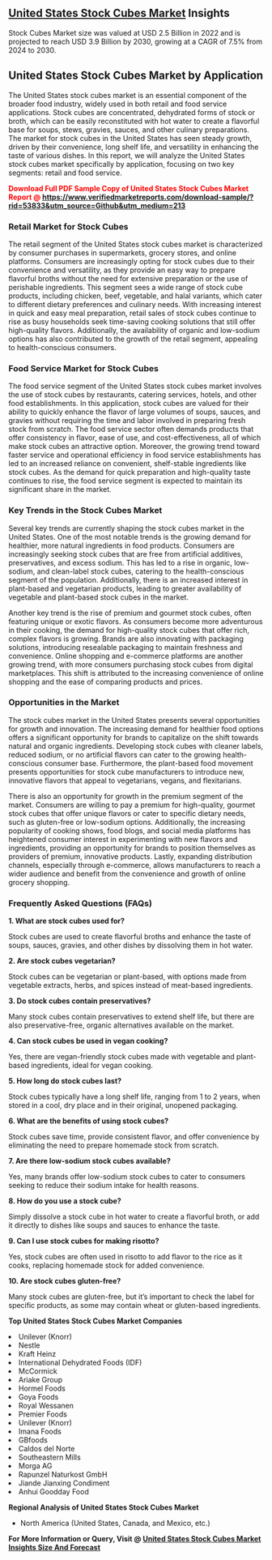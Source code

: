 <h2><a href="https://www.verifiedmarketreports.com/download-sample/?rid=53833&amp;utm_source=Github&amp;utm_medium=213" target="_blank">United States Stock Cubes Market</a> Insights</h2><p>Stock Cubes Market size was valued at USD 2.5 Billion in 2022 and is projected to reach USD 3.9 Billion by 2030, growing at a CAGR of 7.5% from 2024 to 2030.</p><p><h2>United States Stock Cubes Market by Application</h2><p>The United States stock cubes market is an essential component of the broader food industry, widely used in both retail and food service applications. Stock cubes are concentrated, dehydrated forms of stock or broth, which can be easily reconstituted with hot water to create a flavorful base for soups, stews, gravies, sauces, and other culinary preparations. The market for stock cubes in the United States has seen steady growth, driven by their convenience, long shelf life, and versatility in enhancing the taste of various dishes. In this report, we will analyze the United States stock cubes market specifically by application, focusing on two key segments: retail and food service.<p><strong><p><span class=""><span style="color: #ff0000;"><strong>Download Full PDF Sample Copy of United States Stock Cubes Market Report</strong> @ </span><a href="https://www.verifiedmarketreports.com/download-sample/?rid=53833&amp;utm_source=Github&amp;utm_medium=213" target="_blank">https://www.verifiedmarketreports.com/download-sample/?rid=53833&amp;utm_source=Github&amp;utm_medium=213</a></span></p></strong></p><h3>Retail Market for Stock Cubes</h3><p>The retail segment of the United States stock cubes market is characterized by consumer purchases in supermarkets, grocery stores, and online platforms. Consumers are increasingly opting for stock cubes due to their convenience and versatility, as they provide an easy way to prepare flavorful broths without the need for extensive preparation or the use of perishable ingredients. This segment sees a wide range of stock cube products, including chicken, beef, vegetable, and halal variants, which cater to different dietary preferences and culinary needs. With increasing interest in quick and easy meal preparation, retail sales of stock cubes continue to rise as busy households seek time-saving cooking solutions that still offer high-quality flavors. Additionally, the availability of organic and low-sodium options has also contributed to the growth of the retail segment, appealing to health-conscious consumers. <h3>Food Service Market for Stock Cubes</h3><p>The food service segment of the United States stock cubes market involves the use of stock cubes by restaurants, catering services, hotels, and other food establishments. In this application, stock cubes are valued for their ability to quickly enhance the flavor of large volumes of soups, sauces, and gravies without requiring the time and labor involved in preparing fresh stock from scratch. The food service sector often demands products that offer consistency in flavor, ease of use, and cost-effectiveness, all of which make stock cubes an attractive option. Moreover, the growing trend toward faster service and operational efficiency in food service establishments has led to an increased reliance on convenient, shelf-stable ingredients like stock cubes. As the demand for quick preparation and high-quality taste continues to rise, the food service segment is expected to maintain its significant share in the market.<h3>Key Trends in the Stock Cubes Market</h3><p>Several key trends are currently shaping the stock cubes market in the United States. One of the most notable trends is the growing demand for healthier, more natural ingredients in food products. Consumers are increasingly seeking stock cubes that are free from artificial additives, preservatives, and excess sodium. This has led to a rise in organic, low-sodium, and clean-label stock cubes, catering to the health-conscious segment of the population. Additionally, there is an increased interest in plant-based and vegetarian products, leading to greater availability of vegetable and plant-based stock cubes in the market. <p>Another key trend is the rise of premium and gourmet stock cubes, often featuring unique or exotic flavors. As consumers become more adventurous in their cooking, the demand for high-quality stock cubes that offer rich, complex flavors is growing. Brands are also innovating with packaging solutions, introducing resealable packaging to maintain freshness and convenience. Online shopping and e-commerce platforms are another growing trend, with more consumers purchasing stock cubes from digital marketplaces. This shift is attributed to the increasing convenience of online shopping and the ease of comparing products and prices.<h3>Opportunities in the Market</h3><p>The stock cubes market in the United States presents several opportunities for growth and innovation. The increasing demand for healthier food options offers a significant opportunity for brands to capitalize on the shift towards natural and organic ingredients. Developing stock cubes with cleaner labels, reduced sodium, or no artificial flavors can cater to the growing health-conscious consumer base. Furthermore, the plant-based food movement presents opportunities for stock cube manufacturers to introduce new, innovative flavors that appeal to vegetarians, vegans, and flexitarians. <p>There is also an opportunity for growth in the premium segment of the market. Consumers are willing to pay a premium for high-quality, gourmet stock cubes that offer unique flavors or cater to specific dietary needs, such as gluten-free or low-sodium options. Additionally, the increasing popularity of cooking shows, food blogs, and social media platforms has heightened consumer interest in experimenting with new flavors and ingredients, providing an opportunity for brands to position themselves as providers of premium, innovative products. Lastly, expanding distribution channels, especially through e-commerce, allows manufacturers to reach a wider audience and benefit from the convenience and growth of online grocery shopping.<h3>Frequently Asked Questions (FAQs)</h3><p><strong>1. What are stock cubes used for?</strong></p><p>Stock cubes are used to create flavorful broths and enhance the taste of soups, sauces, gravies, and other dishes by dissolving them in hot water.</p><p><strong>2. Are stock cubes vegetarian?</strong></p><p>Stock cubes can be vegetarian or plant-based, with options made from vegetable extracts, herbs, and spices instead of meat-based ingredients.</p><p><strong>3. Do stock cubes contain preservatives?</strong></p><p>Many stock cubes contain preservatives to extend shelf life, but there are also preservative-free, organic alternatives available on the market.</p><p><strong>4. Can stock cubes be used in vegan cooking?</strong></p><p>Yes, there are vegan-friendly stock cubes made with vegetable and plant-based ingredients, ideal for vegan cooking.</p><p><strong>5. How long do stock cubes last?</strong></p><p>Stock cubes typically have a long shelf life, ranging from 1 to 2 years, when stored in a cool, dry place and in their original, unopened packaging.</p><p><strong>6. What are the benefits of using stock cubes?</strong></p><p>Stock cubes save time, provide consistent flavor, and offer convenience by eliminating the need to prepare homemade stock from scratch.</p><p><strong>7. Are there low-sodium stock cubes available?</strong></p><p>Yes, many brands offer low-sodium stock cubes to cater to consumers seeking to reduce their sodium intake for health reasons.</p><p><strong>8. How do you use a stock cube?</strong></p><p>Simply dissolve a stock cube in hot water to create a flavorful broth, or add it directly to dishes like soups and sauces to enhance the taste.</p><p><strong>9. Can I use stock cubes for making risotto?</strong></p><p>Yes, stock cubes are often used in risotto to add flavor to the rice as it cooks, replacing homemade stock for added convenience.</p><p><strong>10. Are stock cubes gluten-free?</strong></p><p>Many stock cubes are gluten-free, but it’s important to check the label for specific products, as some may contain wheat or gluten-based ingredients.</p></p><p><strong>Top United States Stock Cubes Market Companies</strong></p><div data-test-id=""><p><li>Unilever (Knorr)</li><li> Nestle</li><li> Kraft Heinz</li><li> International Dehydrated Foods (IDF)</li><li> McCormick</li><li> Ariake Group</li><li> Hormel Foods</li><li> Goya Foods</li><li> Royal Wessanen</li><li> Premier Foods</li><li> Unilever (Knorr)</li><li> Imana Foods</li><li> GBfoods</li><li> Caldos del Norte</li><li> Southeastern Mills</li><li> Morga AG</li><li> Rapunzel Naturkost GmbH</li><li> Jiande Jianxing Condiment</li><li> Anhui Goodday Food</li></p><div><strong>Regional Analysis of&nbsp;United States Stock Cubes Market</strong></div><ul><li dir="ltr"><p dir="ltr">North America&nbsp;(United States, Canada, and Mexico, etc.)</p></li></ul><p><strong>For More Information or Query, Visit @&nbsp;</strong><strong><a href="https://www.verifiedmarketreports.com/product/global-stock-cubes-market-2019-by-manufacturers-regions-type-and-application-forecast-to-2024/?utm_source=Github&amp;utm_medium=213" target="_blank">United States Stock Cubes Market Insights Size And Forecast</a></strong></p></div>
